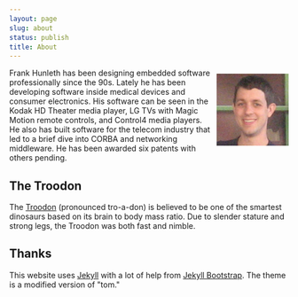 ```yaml
---
layout: page
slug: about
status: publish
title: About
---
```


<div style="float: right;margin: 10px 0 0 10px"><img src="assets/mugshot.png"></div>

Frank Hunleth has been designing embedded software professionally since the 90s. Lately he has been developing software inside medical devices and consumer electronics. His software can be seen in the Kodak HD Theater media player, LG TVs with Magic Motion remote controls, and Control4 media players. He also has built software for the telecom industry that led to a brief dive into CORBA and networking middleware. He has been awarded six patents with others pending.

## The Troodon

The [Troodon](http://en.wikipedia.org/wiki/Troodon) (pronounced tro-a-don) is believed to be one of the smartest dinosaurs based on its brain to body mass ratio. Due to slender stature and strong legs, the Troodon was both fast and nimble.

## Thanks

This website uses [Jekyll](http://jekyllrb.com/) with a lot of help from [Jekyll Bootstrap](http://jekyllbootstrap.com). The theme is a modified version of "tom."
